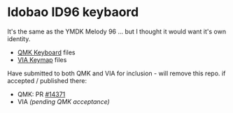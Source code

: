 # Idobao ID96 keybaord

It's the same as the YMDK Melody 96 ... but I thought it would want it's own identity.

* [QMK Keyboard](QMK/) files
* [VIA Keymap](VIA/) files

Have submitted to both QMK and VIA for inclusion - will remove this repo. if accepted / published there:

* QMK: PR [#14371](https://github.com/qmk/qmk_firmware/pull/14371)
* VIA *(pending QMK acceptance)*
